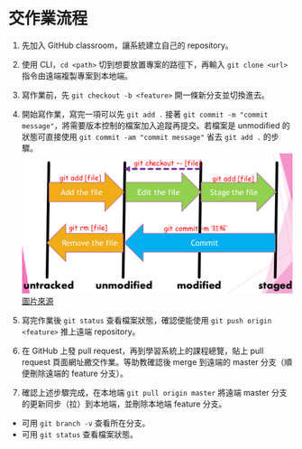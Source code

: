 # 交作業流程

1. 先加入 GitHub classroom，讓系統建立自己的 repository。

2. 使用 CLI，`cd <path>` 切到想要放置專案的路徑下，再輸入 `git clone <url>` 指令由遠端複製專案到本地端。

3. 寫作業前，先 `git checkout -b <feature>` 開一條新分支並切換進去。

4. 開始寫作業，寫完一項可以先 `git add .` 接著 `git commit -m "commit message"`，將需要版本控制的檔案加入追蹤再提交。若檔案是 unmodified 的狀態可直接使用 `git commit -am "commit message"` 省去 `git add .` 的步驟。
   ![檔案狀態](./git_file_status.png)
   [圖片來源](http://wiki.csie.ncku.edu.tw/git)

5. 寫完作業後 `git status` 查看檔案狀態，確認便能使用 `git push origin <feature>` 推上遠端 repository。

6. 在 GitHub 上發 pull request，再到學習系統上的課程總覽，貼上 pull request 頁面網址繳交作業。等助教確認後 merge 到遠端的 master 分支（順便刪除遠端的 feature 分支）。

7. 確認上述步驟完成，在本地端 `git pull origin master` 將遠端 master 分支的更新同步（拉）到本地端，並刪除本地端 feature 分支。

- 可用 `git branch -v` 查看所在分支。
- 可用 `git status` 查看檔案狀態。
